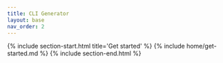 ```yaml
---
title: CLI Generator
layout: base
nav_order: 2
---
```


{% include section-start.html title='Get started' %}
{% include home/get-started.md %}
{% include section-end.html %}